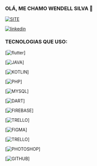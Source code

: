 ### OLÁ, ME CHAMO WENDELL SILVA 🧭

[![SITE](https://img.shields.io/badge/website-000000?style=for-the-badge&logo=About.me&logoColor=white)](https://devtecapps.com.br/)

[![linkedin](https://img.shields.io/badge/LinkedIn-0077B5?style=for-the-badge&logo=linkedin&logoColor=white)](https://www.linkedin.com/in/wendell-devtec/)

### TECNOLOGIAS QUE USO:

[![flutter](https://img.shields.io/badge/Flutter-02569B?style=for-the-badge&logo=flutter&logoColor=white)]

[![JAVA](https://img.shields.io/badge/Flutter-02569B?style=for-the-badge&logo=flutter&logoColor=white)]

[![KOTLIN](https://img.shields.io/badge/Flutter-02569B?style=for-the-badge&logo=flutter&logoColor=white)]

[![PHP](https://img.shields.io/badge/Flutter-02569B?style=for-the-badge&logo=flutter&logoColor=white)]

[![MYSQL](https://img.shields.io/badge/Flutter-02569B?style=for-the-badge&logo=flutter&logoColor=white)]

[![DART](https://img.shields.io/badge/Flutter-02569B?style=for-the-badge&logo=flutter&logoColor=white)]

[![FIREBASE](https://img.shields.io/badge/Flutter-02569B?style=for-the-badge&logo=flutter&logoColor=white)]

[![TRELLO](https://img.shields.io/badge/Flutter-02569B?style=for-the-badge&logo=flutter&logoColor=white)]

[![FIGMA](https://img.shields.io/badge/Flutter-02569B?style=for-the-badge&logo=flutter&logoColor=white)]

[![TRELLO](https://img.shields.io/badge/Flutter-02569B?style=for-the-badge&logo=flutter&logoColor=white)]

[![PHOTOSHOP](https://img.shields.io/badge/Flutter-02569B?style=for-the-badge&logo=flutter&logoColor=white)]

[![GITHUB](https://img.shields.io/badge/Flutter-02569B?style=for-the-badge&logo=flutter&logoColor=white)]










